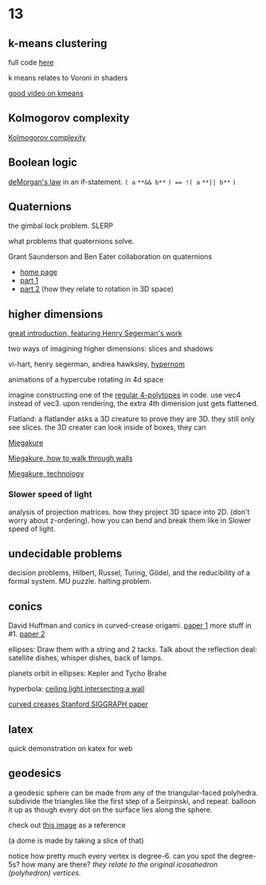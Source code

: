 # 13

## k-means clustering

full code [here](k-means.js)

k means relates to Voroni in shaders

[good video on kmeans](https://www.youtube.com/watch?v=_aWzGGNrcic)

## Kolmogorov complexity

[Kolmogorov complexity](https://en.wikipedia.org/wiki/Kolmogorov_complexity)

## Boolean logic

[deMorgan's law]([https://en.wikipedia.org/wiki/De_Morgan%27s_laws](https://en.wikipedia.org/wiki/De_Morgan's_laws)) in an if-statement. `( a` `**&& b**` `) == !( a` `**|| b**` `)`

## Quaternions

the gimbal lock problem. SLERP

what problems that quaternions solve.

Grant Saunderson and Ben Eater collaboration on quaternions

- [home page](https://eater.net/quaternions)
- [part 1](https://www.youtube.com/watch?v=d4EgbgTm0Bg)
- [part 2](https://www.youtube.com/watch?v=zjMuIxRvygQ) (how they relate to rotation in 3D space)

## higher dimensions

[great introduction, featuring Henry Segerman's work](https://researchblog.duke.edu/2017/04/26/visualizing-the-fourth-dimension/)

two ways of imagining higher dimensions: slices and shadows

vi-hart, henry segerman, andrea hawksley, [hypernom](http://hypernom.com/)

animations of a hypercube rotating in 4d space

imagine constructing one of the [regular 4-polytopes](https://en.wikipedia.org/wiki/4-polytope) in code. use vec4 instead of vec3. upon rendering, the extra 4th dimension just gets flattened.

Flatland: a flatlander asks a 3D creature to prove they are 3D. they still only see slices. the 3D creater can look inside of boxes, they can 

[Miegakure](https://miegakure.com/)

[Miegakure, how to walk through walls](https://www.youtube.com/watch?v=9yW--eQaA2I)

[Miegakure, technology](https://www.youtube.com/watch?v=vZp0ETdD37E)

### Slower speed of light

analysis of projection matrices. how they project 3D space into 2D. (don't worry about z-ordering). how you can bend and break them like in Slower speed of light.

## undecidable problems

decision problems, Hilbert, Russel, Turing, Gödel, and the reducibility of a formal system. MU puzzle. halting problem.

## conics

David Huffman and conics in curved-crease origami. [paper 1](http://erikdemaine.org/papers/Huffman_Origami5/paper.pdf) more stuff in #1. [paper 2](http://erikdemaine.org/papers/HuffmanTess_JMD2013/paper.pdf)

ellipses: Draw them with a string and 2 tacks. Talk about the reflection deal: satellite dishes, whisper dishes, back of lamps.

planets orbit in ellipses: Kepler and Tycho Brahe

hyperbola: [ceiling light intersecting a wall](https://upload.wikimedia.org/wikipedia/commons/4/44/HyperbolaeDrawnByHalogenLamp.jpg)

[curved creases Stanford SIGGRAPH paper](http://graphics.stanford.edu/~niloy/research/folding/folding_sig_08.html)

## latex

quick demonstration on katex for web

## geodesics

a geodesic sphere can be made from any of the triangular-faced polyhedra. subdivide the triangles like the first step of a Seirpinski, and repeat. balloon it up as though every dot on the surface lies along the sphere.

check out [this image](https://upload.wikimedia.org/wikipedia/commons/f/ff/Geodesic_icosahedral_polyhedron_example.png) as a reference

(a dome is made by taking a slice of that)

notice how pretty much every vertex is degree-6. can you spot the degree-5s? how many are there? *they relate to the original icosahedron (polyhedron) vertices.*

